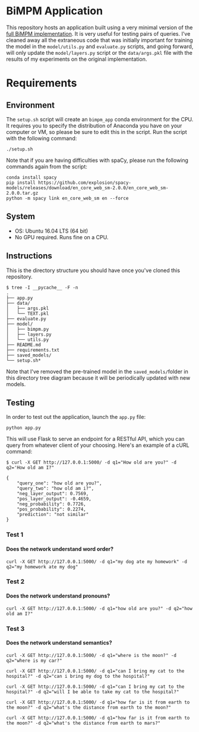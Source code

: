 # BiMPM Application
This repository hosts an application built using a very minimal version of the [full BiMPM implementation](https://github.com/SudoSharma/bimpm_implementation). It is very useful for testing pairs of queries. I've cleaned away all the extraneous code that was initially important for training the model in the `model/utils.py` and `evaluate.py` scripts, and going forward, will only update the `model/layers.py` script or the `data/args.pkl` file with the results of my experiments on the original implementation.

# Requirements
## Environment
The `setup.sh` script will create an `bimpm_app` conda environment for the CPU.  It requires you to specify the distribution of Anaconda you have on your computer or VM, so please be sure to edit this in the script. Run the script with the following command:

    ./setup.sh

Note that if you are having difficulties with spaCy, please run the following commands again from the script:
    
    conda install spacy
    pip install https://github.com/explosion/spacy-models/releases/download/en_core_web_sm-2.0.0/en_core_web_sm-2.0.0.tar.gz
    python -m spacy link en_core_web_sm en --force

## System
- OS: Ubuntu 16.04 LTS (64 bit)
- No GPU required. Runs fine on a CPU. 

## Instructions
This is the directory structure you should have once you've cloned this repository. 

    $ tree -I __pycache__ -F -n
    .
    ├── app.py
    ├── data/
    │   ├── args.pkl
    │   └── TEXT.pkl
    ├── evaluate.py
    ├── model/
    │   ├── bimpm.py
    │   ├── layers.py
    │   └── utils.py
    ├── README.md
    ├── requirements.txt
    ├── saved_models/
    └── setup.sh* 

Note that I've removed the pre-trained model in the `saved_models/`folder in this directory tree diagram because it will be periodically updated with new models.

## Testing
In order to test out the application, launch the `app.py` file:

    python app.py

This will use Flask to serve an endpoint for a RESTful API, which you can query from whatever client of your choosing. Here's an example of a cURL command:

    $ curl -X GET http://127.0.0.1:5000/ -d q1="How old are you?" -d q2='How old am I?"

    {
        "query_one": "how old are you?",
        "query_two": "how old am i?",
        "neg_layer_output": 0.7569,
        "pos_layer_output": -0.4659,
        "neg_probability": 0.7726,
        "pos_probability": 0.2274,
        "prediction": "not similar"
    }

### Test 1
#### Does the network understand word order?
    curl -X GET http://127.0.0.1:5000/ -d q1="my dog ate my homework" -d q2="my homework ate my dog"

### Test 2
#### Does the network understand pronouns? 
    curl -X GET http://127.0.0.1:5000/ -d q1="how old are you?" -d q2="how old am I?"

### Test 3
#### Does the network understand semantics?
    curl -X GET http://127.0.0.1:5000/ -d q1="where is the moon?" -d q2="where is my car?"

    curl -X GET http://127.0.0.1:5000/ -d q1="can I bring my cat to the hospital?" -d q2="can i bring my dog to the hospital?"

    curl -X GET http://127.0.0.1:5000/ -d q1="can I bring my cat to the hospital?" -d q2="will I be able to take my cat to the hospital?"

    curl -X GET http://127.0.0.1:5000/ -d q1="how far is it from earth to the moon?" -d q2="what's the distance from earth to the moon?"

    curl -X GET http://127.0.0.1:5000/ -d q1="how far is it from earth to the moon?" -d q2="what's the distance from earth to mars?"

